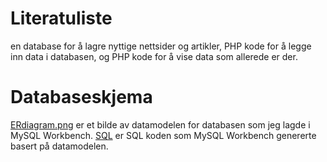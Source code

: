 # Literatuliste
en database for å lagre nyttige nettsider og artikler, PHP kode for å legge inn data i databasen, og PHP kode for å vise data som allerede er der.

# Databaseskjema
[ERdiagram.png](ERdiagram.png) er et bilde av datamodelen for databasen som jeg lagde i MySQL Workbench. [SQL](SQL) er SQL koden som MySQL Workbench genererte basert på datamodelen.
